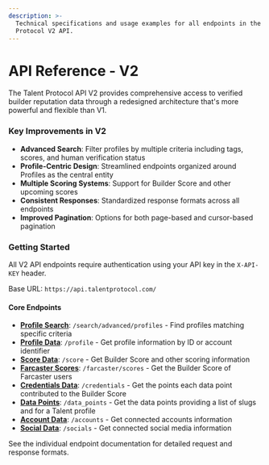 ```yaml
---
description: >-
  Technical specifications and usage examples for all endpoints in the Talent
  Protocol V2 API.
---
```


# API Reference - V2

The Talent Protocol API V2 provides comprehensive access to verified builder reputation data through a redesigned architecture that's more powerful and flexible than V1.

### Key Improvements in V2

* **Advanced Search**: Filter profiles by multiple criteria including tags, scores, and human verification status
* **Profile-Centric Design**: Streamlined endpoints organized around Profiles as the central entity
* **Multiple Scoring Systems**: Support for Builder Score and other upcoming scores
* **Consistent Responses**: Standardized response formats across all endpoints
* **Improved Pagination**: Options for both page-based and cursor-based pagination

### Getting Started

All V2 API endpoints require authentication using your API key in the `X-API-KEY` header.

Base URL: `https://api.talentprotocol.com/`

#### Core Endpoints

* [**Profile Search**](search.md): `/search/advanced/profiles` - Find profiles matching specific criteria
* [**Profile Data**](search.md): `/profile` - Get profile information by ID or account identifier
* [**Score Data**](score.md): `/score` - Get Builder Score and other scoring information
* [**Farcaster Scores**](farcaster-scores.md): `/farcaster/scores` - Get the Builder Score of Farcaster users
* [**Credentials Data**](score.md#credentials): `/credentials` - Get the points each data point contributed to the Builder Score
* [**Data Points**](broken-reference): `/data_points` - Get the data points providing a list of slugs and for a Talent profile
* [**Account Data**](accounts.md): `/accounts` - Get connected accounts information
* [**Social Data**](socials.md): `/socials` - Get connected social media information

See the individual endpoint documentation for detailed request and response formats.
